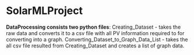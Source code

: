 # SolarMLProject

**DataProcessing consists two python files**:
Creating_Dataset - takes the raw data and converts it to a csv file with all PV information required to for converting into a graph.
Converting_Dataset_to_Graph_Data_List - takes the all csv file resulted from Creating_Dataset and creates a list of graph data.
